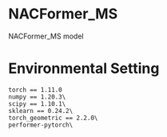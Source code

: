# NACFormer_MS
NACFormer_MS model

# Environmental Setting
```
torch == 1.11.0
numpy == 1.20.3\
scipy == 1.10.1\
sklearn == 0.24.2\
torch_geometric == 2.2.0\
performer-pytorch\
```

